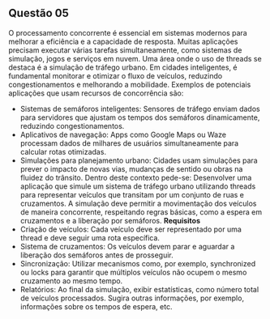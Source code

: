 ## Questão 05
O processamento concorrente é essencial em sistemas modernos para melhorar a eficiência e a capacidade
de resposta. Muitas aplicações precisam executar várias tarefas simultaneamente, como sistemas de
simulação, jogos e serviços em nuvem.
Uma área onde o uso de threads se destaca é a simulação de tráfego urbano. Em cidades inteligentes, é
fundamental monitorar e otimizar o fluxo de veículos, reduzindo congestionamentos e melhorando a
mobilidade. Exemplos de potenciais aplicações que usam recursos de concorrência são:
- Sistemas de semáforos inteligentes: Sensores de tráfego enviam dados para servidores que ajustam
os tempos dos semáforos dinamicamente, reduzindo congestionamentos.
- Aplicativos de navegação: Apps como Google Maps ou Waze processam dados de milhares de
usuários simultaneamente para calcular rotas otimizadas.
- Simulações para planejamento urbano: Cidades usam simulações para prever o impacto de novas vias, mudanças de sentido ou obras na fluidez do trânsito. Dentro deste contexto pede-se: Desenvolver uma aplicação que simule um sistema de tráfego urbano utilizando threads para representar veículos que transitam por um conjunto de ruas e cruzamentos. A simulação deve permitir a movimentação dos veículos de maneira concorrente, respeitando regras básicas, como a espera em cruzamentos e a liberação por semáforos. 
**Requisitos**
- Criação de veículos: Cada veículo deve ser representado por uma thread e deve seguir uma rota específica.
- Sistema de cruzamentos: Os veículos devem parar e aguardar a liberação dos semáforos antes de prosseguir.
- Sincronização: Utilizar mecanismos como, por exemplo, synchronized ou locks para garantir que múltiplos veículos não ocupem o mesmo cruzamento ao mesmo tempo.
- Relatórios: Ao final da simulação, exibir estatísticas, como número total de veículos processados. Sugira outras informações, por exemplo, informações sobre os tempos de espera, etc.